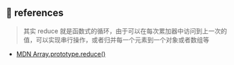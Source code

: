 ## :link: references

> 其实 reduce 就是函数式的循环，由于可以在每次累加器中访问到上一次的值，可以实现串行操作，或者归并每一个元素到一个对象或者数组等

- [MDN Array.prototype.reduce()](https://developer.mozilla.org/zh-CN/docs/Web/JavaScript/Reference/Global_Objects/Array/Reduce)
